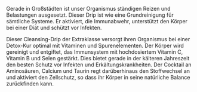 Gerade in Großstädten ist unser Organismus ständigen Reizen und Belastungen ausgesetzt. Dieser Drip ist wie eine Grundreinigung für sämtliche Systeme. Er aktiviert, die Immunabwehr, unterstützt den Körper bei einer Diät und schützt vor Infekten. 

Dieser Cleansing-Drip der Extraklasse versorgt ihren Organismus bei einer Detox-Kur optimal mit Vitaminen und Spurenelementen. Der Körper wird gereinigt und entgiftet, das Immunsystem mit hochdosiertem Vitamin C, Vitamin B und Selen gestärkt. Dies bietet gerade in der kälteren Jahreszeit den besten Schutz vor Infekten und Erkältungskrankheiten. Der Cocktail an Aminosäuren, Calcium und Taurin regt darüberhinaus den Stoffwechsel an und aktiviert den Zellschutz, so dass ihr Körper in seine natürliche Balance zurückfinden kann.
